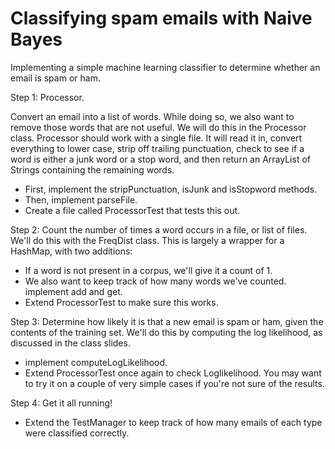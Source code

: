 # Classifying spam emails with Naive Bayes

Implementing a simple machine learning classifier to determine whether an email is spam or ham.

Step 1: Processor.

Convert an email into a list of words. While doing so, we also want to remove those words that are not useful.
We will do this in the Processor class. Processor should work with a single file. It will read it in, convert everything to lower case,
strip off trailing punctuation, check to see if a word is either a junk word or a stop word, and then return an ArrayList of Strings
containing the remaining words.

- First, implement the stripPunctuation, isJunk and isStopword methods.
- Then, implement parseFile.
- Create a file called ProcessorTest that tests this out.

Step 2: Count the number of times a word occurs in a file, or list of files. We'll do this with the FreqDist class.
This is largely a wrapper for a HashMap, with two additions:
 - If a word is not present in a corpus, we'll give it a count of 1.
 - We also want to keep track of how many words we've counted.
 implement add and get.
 - Extend ProcessorTest to make sure this works.

Step 3: Determine how likely it is that a new email is spam or ham, given the contents of the
 training set. We'll do this by computing the log likelihood, as discussed in the class slides.

- implement computeLogLikelihood.
- Extend ProcessorTest once again to check Loglikelihood. You may want to try it on a couple of very simple cases if you're not sure of the results.

Step 4:
Get it all running! 
- Extend the TestManager to keep track of how many emails of each type were classified correctly.

